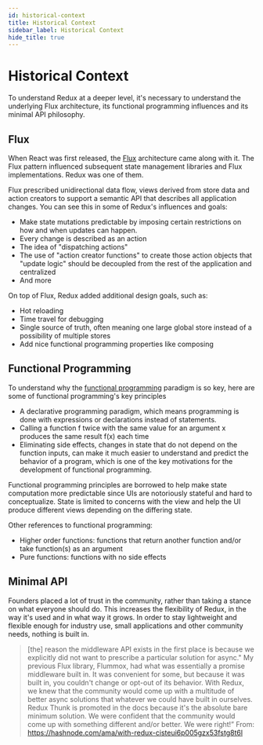```yaml
---
id: historical-context
title: Historical Context
sidebar_label: Historical Context
hide_title: true
---
```


# Historical Context

To understand Redux at a deeper level, it's necessary to understand the underlying Flux architecture, its functional programming influences and its minimal API philosophy.

## Flux

When React was first released, the [Flux](https://facebook.github.io/flux/docs/in-depth-overview.html) architecture came along with it. The Flux pattern influenced subsequent state management libraries and Flux implementations. Redux was one of them.

Flux prescribed unidirectional data flow, views derived from store data and action creators to support a semantic API that describes all application changes. You can see this in some of Redux's influences and goals:

- Make state mutations predictable by imposing certain restrictions on how and when updates can happen.
- Every change is described as an action
- The idea of "dispatching actions"
- The use of "action creator functions" to create those action objects
  that "update logic" should be decoupled from the rest of the application and centralized
- And more

On top of Flux, Redux added additional design goals, such as:

- Hot reloading
- Time travel for debugging
- Single source of truth, often meaning one large global store instead of a possibility of multiple stores
- Add nice functional programming properties like composing

## Functional Programming

To understand why the [functional programming](https://en.wikipedia.org/wiki/Functional_programming) paradigm is so key, here are some of functional programming's key principles

- A declarative programming paradigm, which means programming is done with expressions or declarations instead of statements.
- Calling a function f twice with the same value for an argument x produces the same result f(x) each time
- Eliminating side effects, changes in state that do not depend on the function inputs, can make it much easier to understand and predict the behavior of a program, which is one of the key motivations for the development of functional programming.

Functional programming principles are borrowed to help make state computation more predictable since UIs are notoriously stateful and hard to conceptualize. State is limited to concerns with the view and help the UI produce different views depending on the differing state.

Other references to functional programming:

- Higher order functions: functions that return another function and/or take function(s) as an argument
- Pure functions: functions with no side effects

## Minimal API

Founders placed a lot of trust in the community, rather than taking a stance on what everyone should do. This increases the flexibility of Redux, in the way it's used and in what way it grows. In order to stay lightweight and flexible enough for industry use, small applications and other community needs, nothing is built in.

> [the] reason the middleware API exists in the first place is because we explicitly did not want to prescribe a particular solution for async." My previous Flux library, Flummox, had what was essentially a promise middleware built in. It was convenient for some, but because it was built in, you couldn't change or opt-out of its behavior. With Redux, we knew that the community would come up with a multitude of better async solutions that whatever we could have built in ourselves.
> Redux Thunk is promoted in the docs because it's the absolute bare minimum solution. We were confident that the community would come up with something different and/or better. We were right!”
> From: https://hashnode.com/ama/with-redux-cisteui6p005gzx53fstg8t6l
